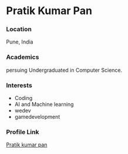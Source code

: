 # Pratik Kumar Pan

### Location

Pune, India

### Academics

persuing Undergraduated in Computer Science.

### Interests

- Coding
- AI and Machine learning
- wedev
- gamedevelopment

### Profile Link

[Pratik kumar pan](https://github.com/its-Pratik-15)
